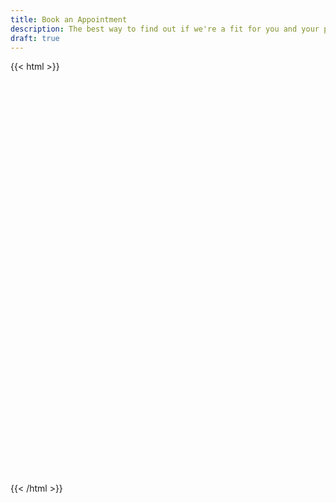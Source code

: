 ```yaml
---
title: Book an Appointment
description: The best way to find out if we're a fit for you and your project is to have a chat. Pick a time from our schedule below. 
draft: true
---
```



{{< html >}}
<!-- Calendly inline widget begin -->
<div class="calendly-inline-widget" data-url="https://calendly.com/budparr/conference" style="min-width:320px;height:630px;"></div>
<script type="text/javascript" src="https://assets.calendly.com/assets/external/widget.js"></script>
<!-- Calendly inline widget end -->
      
{{< /html >}}